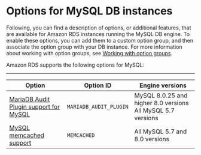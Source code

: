 # Options for MySQL DB instances<a name="Appendix.MySQL.Options"></a>

Following, you can find a description of options, or additional features, that are available for Amazon RDS instances running the MySQL DB engine\. To enable these options, you can add them to a custom option group, and then associate the option group with your DB instance\. For more information about working with option groups, see [Working with option groups](USER_WorkingWithOptionGroups.md)\. 

Amazon RDS supports the following options for MySQL: 


****  

| Option | Option ID | Engine versions | 
| --- | --- | --- | 
|  [MariaDB Audit Plugin support for MySQL](Appendix.MySQL.Options.AuditPlugin.md)  |  `MARIADB_AUDIT_PLUGIN`  |  MySQL 8\.0\.25 and higher 8\.0 versions All MySQL 5\.7 versions  | 
|  [MySQL memcached support](Appendix.MySQL.Options.memcached.md)  |  `MEMCACHED`  |  All MySQL 5\.7 and 8\.0 versions  | 